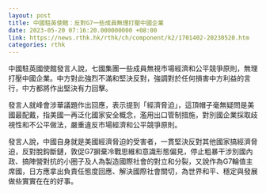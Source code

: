 ```yaml
---
layout: post
title: 中國駐英使館︰反對G7一些成員無理打壓中國企業
date: 2023-05-20 07:16:20.000000000 +08:00
link: https://news.rthk.hk/rthk/ch/component/k2/1701402-20230520.htm
categories: rthk
---
```


中國駐英國使館發言人說，七國集團一些成員無視市場經濟和公平競爭原則，無理打壓中國企業。中方對此強烈不滿和堅決反對，強調對於任何損害中方利益的言行，中方都將作出堅決有力回擊。

發言人就峰會涉華議題作出回應，表示提到「經濟脅迫」，這頂帽子毫無疑問是美國最配戴，指美國一再泛化國家安全概念，濫用出口管制措施，對別國企業採取歧視性和不公平做法，嚴重違反市場經濟和公平競爭原則。

發言人說，中國自身就是美國經濟脅迫的受害者，一貫堅決反對其他國家搞經濟脅迫，反對脫鈎斷鏈，敦促G7摒棄冷戰思維和意識形態偏見，停止粗暴干涉別國內政、搞陣營對抗的小圈子及人為製造國際社會的對立和分裂，又說作為G7輪值主席國，日方應拿出負責任態度回應、解決國際社會關切，為世界和平、穩定與發展做些實實在在的好事。
